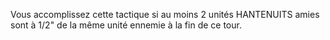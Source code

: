 Vous accomplissez cette tactique
si au moins 2 unités HANTENUITS amies sont à 1/2"
de la même unité ennemie à la fin de ce tour.
